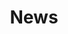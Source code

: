 ---
title: News

# Listing view
view: community/custom_card

# Optional banner image (relative to `assets/media/` folder).
banner:
  caption: ''
  image: 'pilgrim.jpg'
---